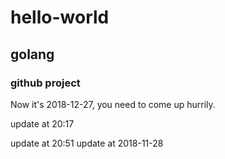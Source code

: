 # hello-world
## golang
### github project



Now it's 2018-12-27, you need to come up hurrily.  

update at 20:17

update at 20:51
update at 2018-11-28
